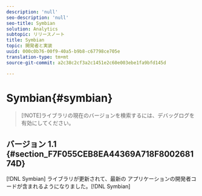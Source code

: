 ```yaml
---
description: 'null'
seo-description: 'null'
seo-title: Symbian
solution: Analytics
subtopic: リリースノート
title: Symbian
topic: 開発者と実装
uuid: 000c0b76-00f9-40a5-b9b8-c67798ce705e
translation-type: tm+mt
source-git-commit: a2c38c2cf3a2c1451e2c60e003ebe1fa9bfd145d

---
```



# Symbian{#symbian}

> [!NOTE]ライブラリの現在のバージョンを検索するには、デバッグログを有効にしてください。

## バージョン 1.1 {#section_F7F055CEB8EA44369A718F800268174D}

[!DNL Symbian] ライブラリが更新されて、最新の アプリケーションの開発者コードが含まれるようになりました。[!DNL Symbian]
